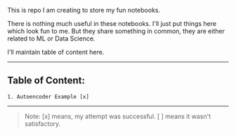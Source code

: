 This is repo I am creating to store my fun notebooks. 

There is nothing much useful in these notebooks. I'll just put things here which look fun to me. But they share something in common, they are either related to ML or Data Science. 

I'll maintain table of content here. 

---

Table of Content: 
---
    1. Autoencoder Example [x]



---

> Note: [x] means, my attempt was successful. [ ] means it wasn't satisfactory.
